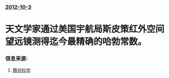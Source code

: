 ### [2012-10-3](/news/2012/10/3/index.md)

##### 
#  天文学家通过美国宇航局斯皮策红外空间望远镜测得迄今最精确的哈勃常数。




### 信息来源:

1. [腾讯科学](http://tech.qq.com/a/20121006/000030.htm)
